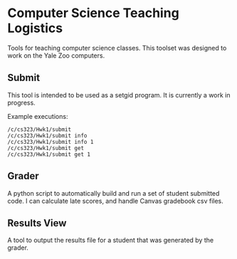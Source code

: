 # Computer Science Teaching Logistics
Tools for teaching computer science classes. This toolset was designed to work on the Yale Zoo computers.

## Submit
This tool is intended to be used as a setgid program. It is currently a work in progress.

Example executions:
```
/c/cs323/Hwk1/submit
/c/cs323/Hwk1/submit info
/c/cs323/Hwk1/submit info 1
/c/cs323/Hwk1/submit get
/c/cs323/Hwk1/submit get 1
```
## Grader
A python script to automatically build and run a set of student submitted code. I can calculate late scores, and handle Canvas gradebook csv files.

## Results View
A tool to output the results file for a student that was generated by the grader.
